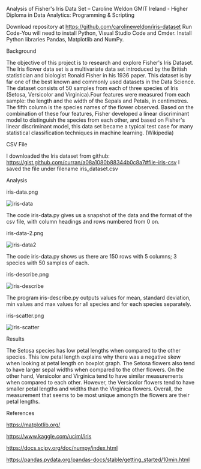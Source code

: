 Analysis of Fisher's Iris Data Set – Caroline Weldon 
GMIT Ireland - Higher Diploma in Data Analytics: Programming & Scripting


Download repository at  https://github.com/carolineweldon/iris-dataset 
Run Code-You will need to install Python, Visual Studio Code and Cmder.
Install Python libraries Pandas, Matplotlib and NumPy.


Background

The objective of this project is to research and explore Fisher's Iris Dataset. The Iris flower data set is a multivariate data set 
introduced by the British statistician and biologist Ronald Fisher in his 1936 paper. This dataset is by far one of the best known and
commonly used datasets in the Data Science. The dataset consists of 50 samples from each of three species of Iris (Setosa, Versicolor 
and Virginica).Four features were measured from each sample: the length and the width of the Sepals and Petals, in centimetres. The 
fifth column is the species names of the flower observed. Based on the combination of these four features, Fisher developed a linear 
discriminant model to distinguish the species from each other, and based on Fisher's linear discriminant model, this data set became a 
typical test case for many statistical classification techniques in machine learning. (Wikipedia)  

CSV File

I downloaded the Iris dataset from github: https://gist.github.com/curran/a08a1080b88344b0c8a7#file-iris-csv 
I saved the file under filename iris_dataset.csv


Analysis 

iris-data.png


![iris-data](https://user-images.githubusercontent.com/47527906/56681090-78537480-66c0-11e9-8668-d0b12069c1c7.PNG)

The code iris-data.py gives us a snapshot of the data and the format of the csv file, with column headings and rows numbered from 0 on.

iris-data-2.png

![iris-data2](https://user-images.githubusercontent.com/47527906/56681485-47c00a80-66c1-11e9-83b0-02999394eaae.PNG)

The code iris-data.py shows us there are 150 rows with 5 columns; 3 species with 50 samples of each.

iris-describe.png


![iris-describe](https://user-images.githubusercontent.com/47527906/56682540-a7b7b080-66c3-11e9-9e29-19078387669f.PNG)


The program iris-describe.py outputs values for mean, standard deviation, min values and max values for all species and for each species 
separately. 

iris-scatter.png 

![iris-scatter](https://user-images.githubusercontent.com/47527906/56682788-33c9d800-66c4-11e9-942f-558ae0ea60ee.png)








Results 

The Setosa species has low petal lengths when compared to the other species. This low petal length explains why there was a negative
skew when looking at petal length on boxplot graph. The Setosa flowers also tend to have larger sepal widths when compared to the other 
flowers. On the other hand, Versicolor and Virginica tend to have similar measurements when compared to each other. However, the 
Versicolor flowers tend to have smaller petal lengths and widths than the Virginica flowers. Overall, the measurement that seems to be 
most unique amongth the flowers are their petal lengths. 

References 

https://matplotlib.org/

https://www.kaggle.com/uciml/iris

https://docs.scipy.org/doc/numpy/index.html

https://pandas.pydata.org/pandas-docs/stable/getting_started/10min.html

 

